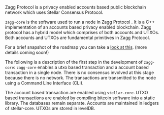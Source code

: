 Zagg Protocol is a privacy enabled accounts based public blockchain network which uses Stellar Consensus Protocol. 

`zagg-core` is the software used to run a node in Zagg Protocol . It is a C++ implementation of an accounts based privacy enabled blockchain. Zagg protocol has a hybrid model which comprises of both accounts and UTXOs. Both accounts and UTXOs are fundamental primitives in Zagg Protocol. 

For a brief snapshot of the roadmap you can take a [look at this](https://github.com/zagg-protocol/docs/blob/master/Roadmap.md). (more details coming soon!)

The following is a description of the first step in the development of `zagg-core`:
`zagg-core` enables a utxo based transaction and a account based transaction in a single node. There is no consensus involved at this stage because there is no network. The transactions are transmitted to the node using a Command Line Interface (CLI). 

The account based transaction are enabled using `stellar-core`. UTXO based transactions are enabled by compiling bitcoin software into a static library. The databases remain separate. Accounts are maintained in ledgers of stellar-core. UTXOs are stored in levelDB.

